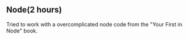 ## Node(2 hours)

Tried to work with a overcomplicated node code from the "Your First in Node" book.
